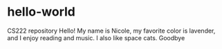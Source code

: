 # hello-world
CS222 repository
Hello!
My name is Nicole, my favorite color is lavender, and I enjoy reading and music.
I also like space cats.
Goodbye
